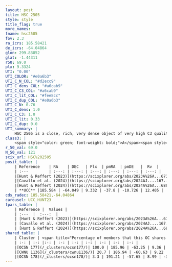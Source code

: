 ```yaml
---
layout: post
title: HSC 2505
style: style
title_flag: true
more_names: 
fname: hsc2505
fov: 2.3
ra_icrs: 185.58421
de_icrs: -64.04864
glon: 299.83852
glat: -1.44311
r50: 69.0
plx: 9.3324
UTI: "0.00"
UTI_COLOR: "#e0a6b3"
UTI_C_N_COL: "#d2ecc9"
UTI_C_dens_COL: "#a6cab9"
UTI_C_C3_COL: "#a6cab9"
UTI_C_lit_COL: "#fee8cc"
UTI_C_dup_COL: "#e0a6b3"
UTI_C_N: 0.76
UTI_C_dens: 1.0
UTI_C_C3: 1.0
UTI_C_lit: 0.33
UTI_C_dup: 0.0
UTI_summary: |
    HSC 2505 is a close, rich, very dense object of very high C3 quality. It was recently reported in the literature.<br><br><span style="color: #99180f; font-weight: bold;">Warning: </span>This is very likely a duplicate object, which shares a large percentage of members with at least one previously reported entry.
class3: |
    <span style="color: green; font-weight: bold;">A</span><span style="color: green; font-weight: bold;">A</span>
r_50_val: 69.0
N_50_val: 121
scix_url: HSC%202505
posit_table: |
    | Reference    | RA    | DEC   | Plx  | pmRA  | pmDE   |  Rv  |
    | :---         | :---: | :---: | :---: | :---: | :---: | :---: |
    |[Hunt & Reffert (2023)](https://scixplorer.org/abs/2023A%26A...673A.114H) | 185.021 | -64.097 | 9.352 | -37.789 | -10.811 | 11.785 |
    |[Cavallo et al. (2024)](https://scixplorer.org/abs/2024AJ....167...12C) | 185.649 | -64.273 | 9.351 | -- | -- | -- |
    |[Hunt & Reffert (2024)](https://scixplorer.org/abs/2024A%26A...686A..42H) | 185.021 | -64.097 | 9.352 | -37.789 | -10.811 | 11.785 |
    | **UCC** |185.584 | -64.049 | 9.332 | -37.8 | -10.726 | 12.405 | 
cds_radec: 185.58421,-64.04864
carousel: UCC_HUNT23
fpars_table: |
    | Reference |  Values |
    | :---  |  :---:  |
    | [Hunt & Reffert (2023)](https://scixplorer.org/abs/2023A%26A...673A.114H) | `AV50=0.213, diffAV50=0.469, MOD50=5.097, logAge50=6.844` |
    | [Cavallo et al. (2024)](https://scixplorer.org/abs/2024AJ....167...12C) | `AV50=1.15, dMod50=5.16, logAge50=7.72, [Fe/H]50=0.26` |
    | [Hunt & Reffert (2024)](https://scixplorer.org/abs/2024A%26A...686A..42H) | `MassJ=51.5927` |
shared_table: |
    | Cluster | <span title="Percentage of members that this OC shares with the ones listed">%</span>   | RA   | DEC   | Plx   | pmRA  | pmDE  | Rv | UTI |
    | :-: | :-: |:-: | :-: | :-: | :-: | :-: | :-: | :-: |
    |[OCSN 177](/_clusters/ocsn177/)| 100.0 | 185.96 | -63.25 | 9.36 | -37.38 | -11.21 | 12.41 |0.44 |
    |[CWNU 1136](/_clusters/cwnu1136/)| 20.7 | 186.94 | -60.63 | 9.22 | -36.69 | -12.15 | 12.27 |0.35 |
    |[OCSN 178](/_clusters/ocsn178/)| 3.3 | 191.21 | -57.65 | 8.99 | -34.71 | -14.46 | 11.89 |0.47 |
---
```


